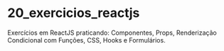 # 20_exercicios_reactjs
Exercícios em ReactJS praticando: Componentes, Props, Renderização Condicional com Funções, CSS, Hooks e Formulários.
